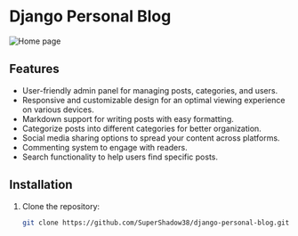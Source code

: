# Django Personal Blog
![Home page](img/home.jepg)

## Features

- User-friendly admin panel for managing posts, categories, and users.
- Responsive and customizable design for an optimal viewing experience on various devices.
- Markdown support for writing posts with easy formatting.
- Categorize posts into different categories for better organization.
- Social media sharing options to spread your content across platforms.
- Commenting system to engage with readers.
- Search functionality to help users find specific posts.

## Installation

1. Clone the repository:
   ```bash
   git clone https://github.com/SuperShadow38/django-personal-blog.git
